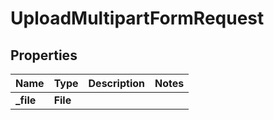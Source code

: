 

# UploadMultipartFormRequest


## Properties

| Name | Type | Description | Notes |
|------------ | ------------- | ------------- | -------------|
|**_file** | **File** |  |  |



